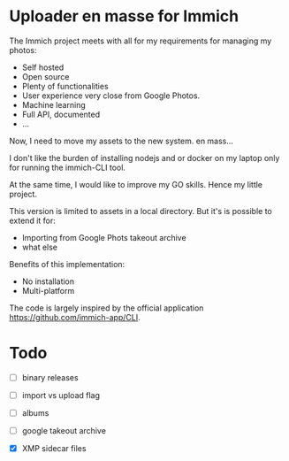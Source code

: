# Uploader en masse for Immich

The Immich project meets with all for my requirements for managing my photos:
- Self hosted
- Open source
- Plenty of functionalities
- User experience very close from Google Photos.
- Machine learning
- Full API, documented
- ...

Now, I need to move my assets to the new system. en mass... 

I don't like the burden of installing nodejs and or docker on my laptop only for running the immich-CLI tool.

At the same time, I would like to improve my GO skills. Hence my little project.

This version is limited to assets in a local directory.
But it's is possible to extend it for:
- Importing from Google Phots takeout archive
- what else

Benefits of this implementation:
- No installation
- Multi-platform


The code is largely inspired by the official application https://github.com/immich-app/CLI.



# Todo

- [ ] binary releases
- [ ] import vs upload flag
- [ ] albums
- [ ] google takeout archive
- [X] XMP sidecar files  

